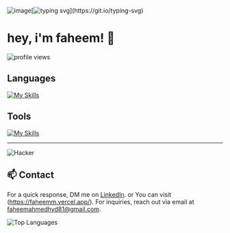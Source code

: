 ![image](https://github.com/user-attachments/assets/5e4af656-2882-49b5-9a55-7f984410c083)[![typing svg](https://readme-typing-svg.demolab.com?font=fira+code&pause=1000&random=false&width=435&lines=welcome+to+my+profile!)](https://git.io/typing-svg)

# hey, i'm faheem! 👋

<p align="left">
  <img src="https://komarev.com/ghpvc/?username=faheeemm&color=gray&style=flat-square" alt="profile views">
</p>


## Languages

[![My Skills](https://skillicons.dev/icons?i=python,c,cpp,java,js)](https://skillicons.dev)


## Tools
 
[![My Skills](https://skillicons.dev/icons?i=bootstrap,git,github,html,css,linux,notion,ps,pr,py,powershell,ubuntu,twitter,vscode,windows,linkedin,gmail,discord,autocad)](https://skillicons.dev)

---
![Hacker](https://i.giphy.com/media/YQitE4YNQNahy/giphy.webp)
## 📫 Contact

For a quick response, DM me on [LinkedIn](https://www.linkedin.com/in/faheeem/).
        or You can visit (https://faheemm.vercel.app/).
For inquiries, reach out via email at faheemahmedhyd81@gmail.com.

![Top Languages](https://github-readme-stats.vercel.app/api/top-langs/?username=faheeemm&layout=compact)
